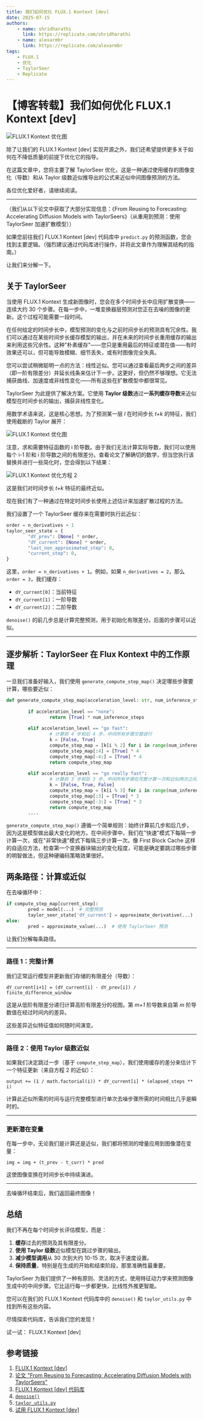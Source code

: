 ```yaml
---
title: 我们如何优化 FLUX.1 Kontext [dev]
date: 2025-07-15
authors:
    - name: shridharathi
      link: https://replicate.com/shridharathi
    - name: alexarmbr
      link: https://replicate.com/alexarmbr
tags:
    - FLUX.1
    - 优化
    - TaylorSeer
    - Replicate
---
```


# 【博客转载】我们如何优化 FLUX.1 Kontext [dev]

![FLUX.1 Kontext 优化图](https://replicate.com/_content/assets/top-graphic.CLh5lXp7_Z2h1V1F.webp)

除了让我们的 FLUX.1 Kontext [dev] 实现开源之外，我们还希望提供更多关于如何在不降低质量的前提下优化它的指导。

在这篇文章中，您将主要了解 TaylorSeer 优化，这是一种通过使用缓存的图像变化（导数）和从 Taylor 级数近似推导出的公式来近似中间图像预测的方法。

各位优化爱好者，请继续阅读。

***

（我们从以下论文中获取了大部分实现信息：《From Reusing to Forecasting: Accelerating Diffusion Models with TaylorSeers》（从重用到预测：使用 TaylorSeer 加速扩散模型））

如果您前往我们 FLUX.1 Kontext [dev] 代码库中 `predict.py` 的预测函数，您会找到主要逻辑。（强烈建议通过代码库进行操作，并将此文章作为理解其结构的指南。）

让我们来分解一下。

## 关于 TaylorSeer

当使用 FLUX.1 Kontext 生成新图像时，您会在多个时间步长中应用扩散变换——连续大约 30 个步骤。在每一步中，一堆变换器层预测对您正在去噪的图像的更新。这个过程可能需要一段时间。

在任何给定的时间步长中，模型预测的变化与之前时间步长的预测具有冗余性。我们可以通过在某些时间步长缓存模型的输出，并在未来的时间步长重用缓存的输出来利用这些冗余性。这种"朴素缓存"——您只是重用最后的特征或潜在值——有时效果还可以，但可能导致模糊、细节丢失，或有时图像完全失真。

您可以尝试稍微聪明一点的方法：线性近似。您可以通过查看最后两步之间的差异（即一阶有限差分）并延长线条来估计下一步。这更好，但仍然不够理想。它无法捕获曲线、加速度或非线性变化——所有这些在扩散模型中都很常见。

TaylorSeer 为此提供了解决方案。它使用 **Taylor 级数**通过**一系列缓存导数**来近似模型在时间步长的输出，捕获非线性变化。

用数学术语来说，这是核心思想。为了预测某一层 _l_ 在时间步长 _t+k_ 的特征，我们使用截断的 Taylor 展开：

![FLUX.1 Kontext 优化图](https://replicate.com/_content/assets/equation_1.D448o7_6_2extT4.webp)

注意，求和需要特征函数的 i 阶导数。由于我们无法计算实际导数，我们可以使用每个 i-1 阶和 i 阶导数之间的有限差分。查看论文了解确切的数学，但当您执行该替换并进行一些简化时，您会得到以下结果：

![FLUX.1 Kontext 优化方程 2](https://replicate.com/_content/assets/equation_2.Bd6ZJgzi_1c5lfT.webp)

这是我们对时间步长 _t+k_ 特征的最终近似。

现在我们有了一种通过在特定时间步长使用上述估计来加速扩散过程的方法。

我们设置了一个 TaylorSeer 缓存来在需要时执行此近似：

```python
order = n_derivatives + 1
taylor_seer_state = {
        "dY_prev": [None] * order,
        "dY_current": [None] * order,
        "last_non_approximated_step": 0,
        "current_step": 0,
}
```

这里，`order = n_derivatives + 1`。例如，如果 `n_derivatives = 2`，那么 `order = 3`，我们缓存：

*   `dY_current[0]`：当前特征
*   `dY_current[1]`：一阶导数
*   `dY_current[2]`：二阶导数

`denoise()` 的前几步总是计算完整预测，用于初始化有限差分。后面的步骤可以近似。

***

## 逐步解析：TaylorSeer 在 Flux Kontext 中的工作原理

一旦我们准备好输入，我们使用 `generate_compute_step_map()` 决定哪些步骤要计算，哪些要近似：

```python
def generate_compute_step_map(acceleration_level: str, num_inference_steps: int):
        
        if acceleration_level == "none":
                return [True] * num_inference_steps
        
        elif acceleration_level == "go fast":
                # 计算前 4 步和后 4 步，中间所有步骤交替进行
                k = [False, True]
                compute_step_map = [k[i % 2] for i in range(num_inference_steps)]
                compute_step_map[:4] = [True] * 4
                compute_step_map[-4:] = [True] * 4
                return compute_step_map
        
        elif acceleration_level == "go really fast":
                # 计算前 3 步和后 3 步，中间所有步骤在完整计算一次和近似两次之间交替
                k = [False, True, False]
                compute_step_map = [k[i % 3] for i in range(num_inference_steps)]
                compute_step_map[:3] = [True] * 3
                compute_step_map[-3:] = [True] * 3
                return compute_step_map
        ....
```

`generate_compute_step_map()` 遵循一个简单规则：始终计算前几步和后几步，因为这是模型做出最大变化的地方。在中间步骤中，我们在"快速"模式下每隔一步计算一次，或在"非常快速"模式下每隔三步计算一次。像 First Block Cache 这样的自适应方法，检查第一个变换器块输出的变化程度，可能是确定要跳过哪些步骤的明智做法，但这种硬编码策略效果很好。

## 两条路径：计算或近似

在去噪循环中：

```python
if compute_step_map[current_step]:
        pred = model(...)  # 完整预测
        taylor_seer_state['dY_current'] = approximate_derivative(...)
else:
        pred = approximate_value(...)  # 使用 TaylorSeer 预测
```

让我们分解每条路径。

***

### 路径 1：完整计算

我们正常运行模型并更新我们存储的有限差分（导数）：

`dY_current[i+1] = (dY_current[i] - dY_prev[i]) / finite_difference_window`

这是从低阶有限差分递归计算高阶有限差分的视图。第 _m+1_ 阶导数来自第 _m_ 阶导数值在经过时间内的差异。

这些差异近似特征值如何随时间演变。

***

### 路径 2：使用 Taylor 级数近似

如果我们决定跳过一步（基于 `compute_step_map`），我们使用缓存的差分来估计下一个特征更新（来自方程 2 的近似）：

`output += (1 / math.factorial(i)) * dY_current[i] * (elapsed_steps ** i)`

计算此近似所需的时间与运行完整模型进行单次去噪步骤所需的时间相比几乎是瞬时的。

***

### 更新潜在变量

在每一步中，无论我们是计算还是近似，我们都将预测的增量应用到图像潜在变量：

`img = img + (t_prev - t_curr) * pred`

这使图像变换在时间步长中持续演进。

***

去噪循环结束后，我们返回最终图像！

## 总结

我们不再在每个时间步长评估模型，而是：

1.  **缓存**过去的预测及其有限差分。
2.  **使用 Taylor 级数**近似模型在跳过步骤的输出。
3.  **减少模型调用**从 30 次到大约 10-15 次，取决于速度设置。
4.  **保持质量**，特别是在生成的开始和结束阶段，那里准确性最重要。

TaylorSeer 为我们提供了一种有原则、灵活的方式，使用特征动力学来预测图像生成中的中间步骤。它比运行每一步都更快，比线性外推更智能。

您可以在我们的 FLUX.1 Kontext 代码库中的 `denoise()` 和 `taylor_utils.py` 中找到所有这些内容。

尽情探索代码库，告诉我们您的发现！

试一试： FLUX.1 Kontext [dev]

## 参考链接

1. [FLUX.1 Kontext [dev]](https://replicate.com/black-forest-labs/flux-kontext-dev)
2. [论文 "From Reusing to Forecasting: Accelerating Diffusion Models with TaylorSeers"](https://arxiv.org/abs/2503.06923)
3. [FLUX.1 Kontext [dev] 代码库](https://github.com/replicate/cog-flux-kontext)
4. [`denoise()`](https://github.com/replicate/cog-flux-kontext/blob/main/predict.py)
5. [`taylor_utils.py`](https://github.com/replicate/cog-flux-kontext/blob/main/flux/taylor_seer_utils.py)
6. [试用 FLUX.1 Kontext [dev]](https://replicate.com/black-forest-labs/flux-kontext-dev)
